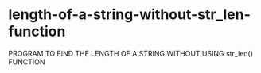 # length-of-a-string-without-str_len-function
PROGRAM TO FIND THE LENGTH OF A STRING WITHOUT USING str_len() FUNCTION

